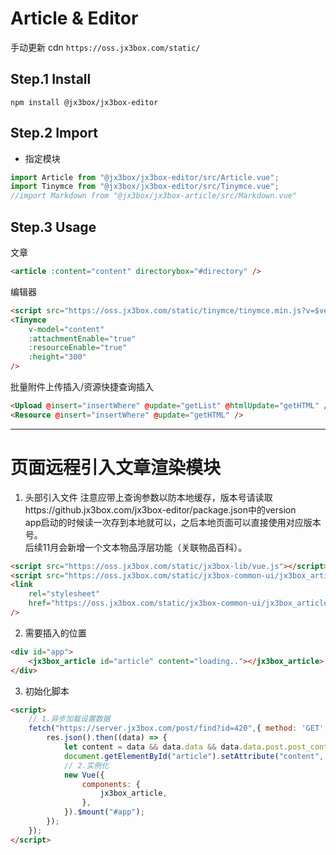 # Article & Editor

手动更新 cdn `https://oss.jx3box.com/static/`

## Step.1 Install

```
npm install @jx3box/jx3box-editor
```

## Step.2 Import

-   指定模块

```javascript
import Article from "@jx3box/jx3box-editor/src/Article.vue";
import Tinymce from "@jx3box/jx3box-editor/src/Tinymce.vue";
//import Markdown from "@jx3box/jx3box-article/src/Markdown.vue"
```

## Step.3 Usage

文章

```html
<article :content="content" directorybox="#directory" />
```

编辑器

```html
<script src="https://oss.jx3box.com/static/tinymce/tinymce.min.js?v=$version"></script>
<Tinymce
    v-model="content"
    :attachmentEnable="true"
    :resourceEnable="true"
    :height="300"
/>
```

批量附件上传插入/资源快捷查询插入

```html
<Upload @insert="insertWhere" @update="getList" @htmlUpdate="getHTML" />
<Resource @insert="insertWhere" @update="getHTML" />
```

---

# 页面远程引入文章渲染模块

1. 头部引入文件
注意应带上查询参数以防本地缓存，版本号请读取https://github.jx3box.com/jx3box-editor/package.json中的version  
app启动的时候读一次存到本地就可以，之后本地页面可以直接使用对应版本号。  
后续11月会新增一个文本物品浮层功能（关联物品百科）。  

```html
<script src="https://oss.jx3box.com/static/jx3box-lib/vue.js"></script>
<script src="https://oss.jx3box.com/static/jx3box-common-ui/jx3box_article.umd.min.js"></script>
<link
    rel="stylesheet"
    href="https://oss.jx3box.com/static/jx3box-common-ui/jx3box_article.css"
/>
```

2. 需要插入的位置

```html
<div id="app">
    <jx3box_article id="article" content="loading.."></jx3box_article>
</div>
```

3. 初始化脚本

```html
<script>
    // 1.异步加载设置数据
    fetch("https://server.jx3box.com/post/find?id=420",{ method: 'GET',credentials: "include" }).then((res) => {
        res.json().then((data) => {
            let content = data && data.data && data.data.post.post_content;
            document.getElementById("article").setAttribute("content", content);
            // 2.实例化
            new Vue({
                components: {
                    jx3box_article,
                },
            }).$mount("#app");
        });
    });
</script>
```
